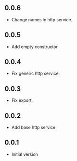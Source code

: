 ## 0.0.6

* Change names in http service.

## 0.0.5

* Add empty constructor

## 0.0.4

* Fix generic http service.

## 0.0.3

* Fix export.
## 0.0.2

* Add base http service.

## 0.0.1

* Initial version
